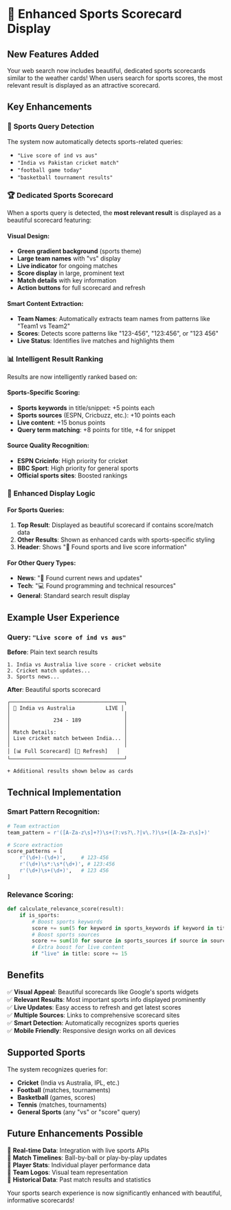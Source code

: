 # 🏏 Enhanced Sports Scorecard Display

## New Features Added

Your web search now includes beautiful, dedicated sports scorecards similar to the weather cards! When users search for sports scores, the most relevant result is displayed as an attractive scorecard.

## Key Enhancements

### 🎯 **Sports Query Detection**
The system now automatically detects sports-related queries:
- `"Live score of ind vs aus"`
- `"India vs Pakistan cricket match"`
- `"football game today"`
- `"basketball tournament results"`

### 🏆 **Dedicated Sports Scorecard**
When a sports query is detected, the **most relevant result** is displayed as a beautiful scorecard featuring:

#### Visual Design:
- **Green gradient background** (sports theme)
- **Large team names** with "vs" display
- **Live indicator** for ongoing matches
- **Score display** in large, prominent text
- **Match details** with key information
- **Action buttons** for full scorecard and refresh

#### Smart Content Extraction:
- **Team Names**: Automatically extracts team names from patterns like "Team1 vs Team2"
- **Scores**: Detects score patterns like "123-456", "123:456", or "123 456"
- **Live Status**: Identifies live matches and highlights them

### 📊 **Intelligent Result Ranking**
Results are now intelligently ranked based on:

#### Sports-Specific Scoring:
- **Sports keywords** in title/snippet: +5 points each
- **Sports sources** (ESPN, Cricbuzz, etc.): +10 points each
- **Live content**: +15 bonus points
- **Query term matching**: +8 points for title, +4 for snippet

#### Source Quality Recognition:
- **ESPN Cricinfo**: High priority for cricket
- **BBC Sport**: High priority for general sports
- **Official sports sites**: Boosted rankings

### 🎨 **Enhanced Display Logic**

#### For Sports Queries:
1. **Top Result**: Displayed as beautiful scorecard if contains score/match data
2. **Other Results**: Shown as enhanced cards with sports-specific styling
3. **Header**: Shows "🏏 Found sports and live score information"

#### For Other Query Types:
- **News**: "📰 Found current news and updates"
- **Tech**: "💻 Found programming and technical resources"
- **General**: Standard search result display

## Example User Experience

### Query: `"Live score of ind vs aus"`

**Before**: Plain text search results
```
1. India vs Australia live score - cricket website
2. Cricket match updates...
3. Sports news...
```

**After**: Beautiful sports scorecard
```
┌─────────────────────────────────────┐
│ 🏏 India vs Australia          LIVE │
│                                     │
│              234 - 189              │
│                                     │
│ Match Details:                      │
│ Live cricket match between India... │
│                                     │
│ [📊 Full Scorecard] [🔄 Refresh]   │
└─────────────────────────────────────┘

+ Additional results shown below as cards
```

## Technical Implementation

### Smart Pattern Recognition:
```python
# Team extraction
team_pattern = r'([A-Za-z\s]+?)\s+(?:vs?\.?|v\.?)\s+([A-Za-z\s]+)'

# Score extraction
score_patterns = [
    r'(\d+)-(\d+)',     # 123-456
    r'(\d+)\s*:\s*(\d+)', # 123:456
    r'(\d+)\s+(\d+)',   # 123 456
]
```

### Relevance Scoring:
```python
def calculate_relevance_score(result):
    if is_sports:
        # Boost sports keywords
        score += sum(5 for keyword in sports_keywords if keyword in title)
        # Boost sports sources
        score += sum(10 for source in sports_sources if source in source_name)
        # Extra boost for live content
        if "live" in title: score += 15
```

## Benefits

✅ **Visual Appeal**: Beautiful scorecards like Google's sports widgets  
✅ **Relevant Results**: Most important sports info displayed prominently  
✅ **Live Updates**: Easy access to refresh and get latest scores  
✅ **Multiple Sources**: Links to comprehensive scorecard sites  
✅ **Smart Detection**: Automatically recognizes sports queries  
✅ **Mobile Friendly**: Responsive design works on all devices  

## Supported Sports

The system recognizes queries for:
- **Cricket** (India vs Australia, IPL, etc.)
- **Football** (matches, tournaments)
- **Basketball** (games, scores)
- **Tennis** (matches, tournaments)
- **General Sports** (any "vs" or "score" query)

## Future Enhancements Possible

🔮 **Real-time Data**: Integration with live sports APIs  
🔮 **Match Timelines**: Ball-by-ball or play-by-play updates  
🔮 **Player Stats**: Individual player performance data  
🔮 **Team Logos**: Visual team representation  
🔮 **Historical Data**: Past match results and statistics  

Your sports search experience is now significantly enhanced with beautiful, informative scorecards!

